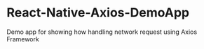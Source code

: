 # React-Native-Axios-DemoApp
Demo app for showing how handling network request using Axios Framework

